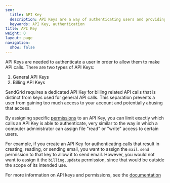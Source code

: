 ```yaml
---
seo:
  title: API Key
  description: API Keys are a way of authenticating users and providing additional security for customer accounts. 
  keywords: API Key, authentication 
title: API Key
weight: 0
layout: page
navigation:
  show: false
---
```

API Keys are needed to authenticate a user in order to allow them to make API calls. There are two types of API Keys:

1. General API Keys
2. Billing API Keys

SendGrid requires a dedicated API Key for billing related API calls that is distinct from keys used for general API calls. This separation prevents a user from gaining too much access to your account and potentially abusing that access.

By assigning specific [permissions]({{root_url}}/ui/account-and-settings/create-and-manage-api-keys/#api-key-permissions) to an API Key, you can limit exactly which calls an API Key is able to authenticate, very similar to the way in which a computer administrator can assign file "read" or "write" access to certain users.

For example, if you create an API Key for authenticating calls that result in creating, reading, or sending email, you want to assign the `mail.send` permission to that key to allow it to send email. However, you would not want to assign it the `billing.update` permission, since that would be outside the scope of its intended use.

For more information on API keys and permissions, see the [documentation]({{root_url}}/ui/account-and-settings/create-and-manage-api-keys/)